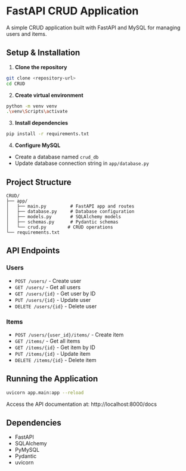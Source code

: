 # FastAPI CRUD Application

A simple CRUD application built with FastAPI and MySQL for managing users and items.

## Setup & Installation

1. **Clone the repository**
```bash
git clone <repository-url>
cd CRUD
```

2. **Create virtual environment**
```bash
python -m venv venv
.\venv\Scripts\activate
```

3. **Install dependencies**
```bash
pip install -r requirements.txt
```

4. **Configure MySQL**
- Create a database named `crud_db`
- Update database connection string in `app/database.py`

## Project Structure
```
CRUD/
├── app/
│   ├── main.py         # FastAPI app and routes
│   ├── database.py     # Database configuration
│   ├── models.py       # SQLAlchemy models
│   ├── schemas.py      # Pydantic schemas
│   └── crud.py        # CRUD operations
└── requirements.txt
```

## API Endpoints

### Users
- `POST /users/` - Create user
- `GET /users/` - Get all users
- `GET /users/{id}` - Get user by ID
- `PUT /users/{id}` - Update user
- `DELETE /users/{id}` - Delete user

### Items
- `POST /users/{user_id}/items/` - Create item
- `GET /items/` - Get all items
- `GET /items/{id}` - Get item by ID
- `PUT /items/{id}` - Update item
- `DELETE /items/{id}` - Delete item

## Running the Application

```bash
uvicorn app.main:app --reload
```

Access the API documentation at: http://localhost:8000/docs

## Dependencies
- FastAPI
- SQLAlchemy
- PyMySQL
- Pydantic
- uvicorn